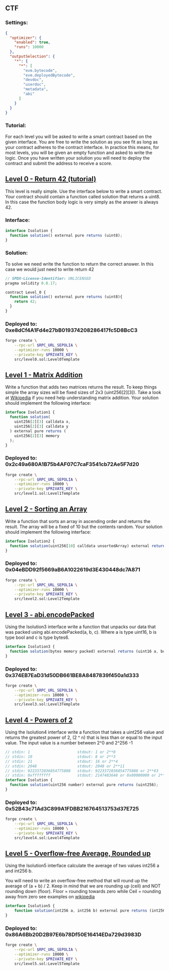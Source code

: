 ## CTF

### Settings:
```json
{
  "optimizer": {
    "enabled": true,
    "runs": 10000
  },
  "outputSelection": {
    "*": {
      "*": [
        "evm.bytecode",
        "evm.deployedBytecode",
        "devdoc",
        "userdoc",
        "metadata",
        "abi"
      ]
    }
  }
}
```

### Tutorial:
For each level you will be asked to write a smart contract based on the given interface. You are free to write the solution as you see fit as long as your contract adheres to the contract interface. In practice this means, for most levels, you will be given an empty function and asked to write the logic. Once you have written your solution you will need to deploy the contract and submit the address to receive a score.

## [Level 0 - Return 42 (tutorial)](https://www.solidityctf.xyz/level-0)

This level is really simple. Use the interface below to write a smart contract. Your contract should contain a function called solution that returns a uint8. In this case the function body logic is very simply as the answer is always 42.

### Interface:
```ts
interface Isolution {
  function solution() external pure returns (uint8);
}
```

### Solution:
To solve we need write the function to return the correct answer. In this case we would just need to write return 42

```ts
// SPDX-License-Identifier: UNLICENSED
pragma solidity 0.8.17;

contract Level_0 {
  function solution() external pure returns (uint8){
    return 42;
  }
}
```

### Deployed to: 0xe8dCf4A1Fd4e27bB019374208286417fc5D8BcC3
```sh
forge create \
    --rpc-url $RPC_URL_SEPOLIA \
    --optimizer-runs 10000 \
    --private-key $PRIVATE_KEY \
    src/level0.sol:Level0Template
```

## [Level 1 - Matrix Addition](https://www.solidityctf.xyz/level-1)

Write a function that adds two matrices returns the result. To keep things simple the array sizes will be fixed sizes of 2x3 (uint256[2][3]). Take a look at [Wikipedia](https://en.wikipedia.org/wiki/Matrix_addition) if you need help understanding matrix addition. Your solution should implement the following interface:
```ts
interface Isolution1 {
  function solution(
    uint256[2][3] calldata x, 
    uint256[2][3] calldata y
  ) external pure returns (
    uint256[2][3] memory
  );
}
```

### Deployed to: 0x2c49a680A1B75b4AF07C7caF3541cb72Ae5F7d20
```sh
forge create \
    --rpc-url $RPC_URL_SEPOLIA \
    --optimizer-runs 10000 \
    --private-key $PRIVATE_KEY \
    src/level1.sol:Level1Template
```

## [Level 2 - Sorting an Array](https://www.solidityctf.xyz/level-2)

Write a function that sorts an array in ascending order and returns the result. The array will be a fixed of 10 but the contents random. Your solution should implement the following interface:

```ts
interface Isolution2 {
  function solution(uint256[10] calldata unsortedArray) external returns (uint256[10] memory sortedArray);
}
```

### Deployed to: 0x04eBDD92f5669aB6A1022619d3E430448dc7A871
```sh
forge create \
    --rpc-url $RPC_URL_SEPOLIA \
    --optimizer-runs 10000 \
    --private-key $PRIVATE_KEY \
    src/level2.sol:Level2Template
```

## [Level 3 - abi.encodePacked](https://www.solidityctf.xyz/level-3)

Using the Isolution3 interface write a function that unpacks our data that was packed using abi.encodePacked(a, b, c). Where a is type uint16, b is type bool and c is type bytes6.


```ts
interface Isolution3 {
  function solution(bytes memory packed) external returns (uint16 a, bool b, bytes6 c);
}
```

### Deployed to: 0x374EB7EaD31d50DB661BE8A8487839f450a1d333
```sh
forge create \
    --rpc-url $RPC_URL_SEPOLIA \
    --optimizer-runs 10000 \
    --private-key $PRIVATE_KEY \
    src/level3.sol:Level3Template
```

## [Level 4 - Powers of 2](https://www.solidityctf.xyz/level-4)

Using the Isolution4 interface write a function that takes a uint256 value and returns the greatest power of 2, (2 ^ n) that is less than or equal to the input value. The input value is a number between 2^0 and 2^256 -1


```ts
// stdin: 1                     stdout: 1 or 2**0
// stdin: 10                    stdout: 8 or 2**3
// stdin: 21                    stdout: 16 or 2**4
// stdin: 2048                  stdout: 2048 or 2**11
// stdin: 9223372036854775808   stdout: 9223372036854775808 or 2**63
// stdin: 0xffffffff            stdout: 2147483648 or 0x80000000 or 2**31
interface Isolution {
  function solution(uint256 number) external pure returns (uint256);
}
```

### Deployed to: 0x52B43c71Ad3C899A1FDBB216764513753d37E725
```sh
forge create \
    --rpc-url $RPC_URL_SEPOLIA \
    --optimizer-runs 10000 \
    --private-key $PRIVATE_KEY \
    src/level4.sol:Level4Template
```

## [Level 5 - Overflow-free Average, Rounded up](https://www.solidityctf.xyz/level-5)

Using the Isolution5 interface calculate the average of two values int256 a and int256 b.

You will need to write an overflow-free method that will round up the average of (a + b) / 2. Keep in mind that we are rounding up (ceil) and NOT rounding down (floor). Floor = rounding towards zero while Ceil = rounding away from zero see examples on [wikipedia](https://en.wikipedia.org/wiki/Floor_and_ceiling_functions)

```ts
interface Isolution5 {
    function solution(int256 a, int256 b) external pure returns (int256);
}
```

### Deployed to: 0x86A6Bb20D2B97E6b78Df50E16414EDa729d3983D
```sh
forge create \
    --rpc-url $RPC_URL_SEPOLIA \
    --optimizer-runs 10000 \
    --private-key $PRIVATE_KEY \
    src/level5.sol:Level5Template
```
